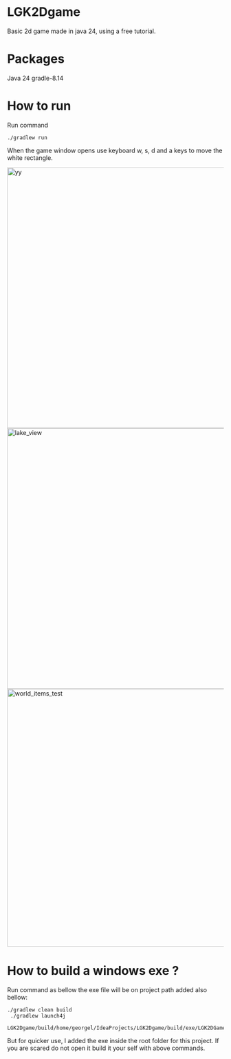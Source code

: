 # LGK2Dgame
Basic 2d game made in java 24, using a free tutorial.

# Packages

Java 24
gradle-8.14

# How to run

Run command 

````
./gradlew run
````

When the game window opens use keyboard w, s, d and a keys to move the white rectangle.

<img width="776" height="605" alt="yy" src="https://github.com/user-attachments/assets/ab42b13b-d621-40eb-89fa-a0f267f38247" />

<img width="774" height="605" alt="lake_view" src="https://github.com/user-attachments/assets/35702244-3b03-46cb-9f73-359e4a6866c0" />

<img width="768" height="598" alt="world_items_test" src="https://github.com/user-attachments/assets/55703f9b-d6d0-48b3-a87b-b8108d85719f" />

# How to build a windows exe ?

Run command as bellow the exe file will be on project path added also bellow:

```
./gradlew clean build
 ./gradlew launch4j
```

````
LGK2Dgame/build/home/georgel/IdeaProjects/LGK2Dgame/build/exe/LGK2DGame.exe
````

But for quicker use, I added the exe inside the root folder for this project.
If you are scared do not open it build it your self with above commands.
